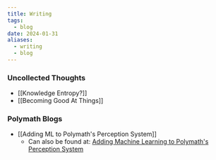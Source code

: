 ```yaml
---
title: Writing
tags:
  - blog
date: 2024-01-31
aliases:
  - writing
  - blog
---
```


### Uncollected Thoughts
- [[Knowledge Entropy?]]
- [[Becoming Good At Things]]

### Polymath Blogs
- [[Adding ML to Polymath's Perception System]]
	- Can also be found at: [Adding Machine Learning to Polymath's Perception System](https://www.polymathrobotics.com/blog/adding-machine-learning-to-polymaths-perception-system)
